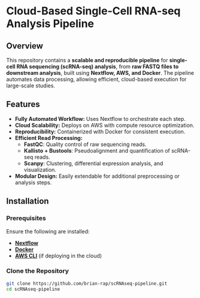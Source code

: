 # Cloud-Based Single-Cell RNA-seq Analysis Pipeline  

## Overview  
This repository contains a **scalable and reproducible pipeline** for **single-cell RNA sequencing (scRNA-seq) analysis**, from **raw FASTQ files to downstream analysis**, built using **Nextflow, AWS, and Docker**. The pipeline automates data processing, allowing efficient, cloud-based execution for large-scale studies.  

## Features  
- **Fully Automated Workflow:** Uses Nextflow to orchestrate each step.  
- **Cloud Scalability:** Deploys on AWS with compute resource optimization.  
- **Reproducibility:** Containerized with Docker for consistent execution.  
- **Efficient Read Processing:**  
  - **FastQC**: Quality control of raw sequencing reads.  
  - **Kallisto + Bustools**: Pseudoalignment and quantification of scRNA-seq reads.  
  - **Scanpy**: Clustering, differential expression analysis, and visualization.  
- **Modular Design:** Easily extendable for additional preprocessing or analysis steps.  

## Installation  
### **Prerequisites**  
Ensure the following are installed:  
- **[Nextflow](https://www.nextflow.io/)**  
- **[Docker](https://www.docker.com/)**   
- **[AWS CLI](https://aws.amazon.com/cli/)** (if deploying in the cloud)  

### **Clone the Repository**  
```bash
git clone https://github.com/brian-rap/scRNAseq-pipeline.git
cd scRNAseq-pipeline